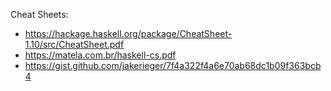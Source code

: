 Cheat Sheets:
- https://hackage.haskell.org/package/CheatSheet-1.10/src/CheatSheet.pdf
- https://matela.com.br/haskell-cs.pdf
- https://gist.github.com/jakerieger/7f4a322f4a6e70ab68dc1b09f363bcb4
